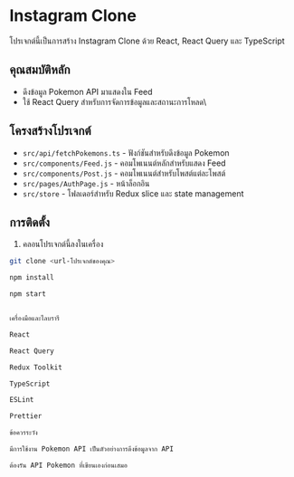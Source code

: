 # Instagram Clone

โปรเจกต์นี้เป็นการสร้าง Instagram Clone ด้วย React, React Query และ TypeScript

## คุณสมบัติหลัก

- ดึงข้อมูล Pokemon API มาแสดงใน Feed
- ใช้ React Query สำหรับการจัดการข้อมูลและสถานะการโหลด\

## โครงสร้างโปรเจกต์

- `src/api/fetchPokemons.ts` - ฟังก์ชันสำหรับดึงข้อมูล Pokemon
- `src/components/Feed.js` - คอมโพเนนต์หลักสำหรับแสดง Feed
- `src/components/Post.js` - คอมโพเนนต์สำหรับโพสต์แต่ละโพสต์
- `src/pages/AuthPage.js` - หน้าล็อกอิน
- `src/store` - โฟลเดอร์สำหรับ Redux slice และ state management

## การติดตั้ง

1. คลอนโปรเจกต์นี้ลงในเครื่อง

```bash
git clone <url-โปรเจกต์ของคุณ>

npm install

npm start


เครื่องมือและไลบรารี

React

React Query

Redux Toolkit

TypeScript

ESLint

Prettier

ข้อควรระวัง

มีการใช้งาน Pokemon API เป็นตัวอย่างการดึงข้อมูลจาก API 

ต้องรัน API Pokemon ที่เขียนเองก่อนเสมอ
```
